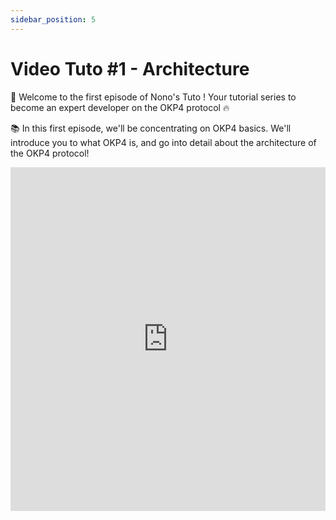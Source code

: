 ```yaml
---
sidebar_position: 5
---
```

# Video Tuto #1 - Architecture

🚀 Welcome to the first episode of Nono's Tuto !
Your tutorial series to become an expert developer on the OKP4 protocol 🔥

📚 In this first episode, we'll be concentrating on OKP4 basics. We'll introduce you to what OKP4 is, and go into detail about the architecture of the OKP4 protocol!

<iframe width="100%" height="550" src="https://www.youtube.com/embed/DQe46R2167U" title="YouTube video player" frameborder="0" allow="accelerometer; autoplay; clipboard-write; encrypted-media; gyroscope; picture-in-picture; web-share" allowfullscreen></iframe>
